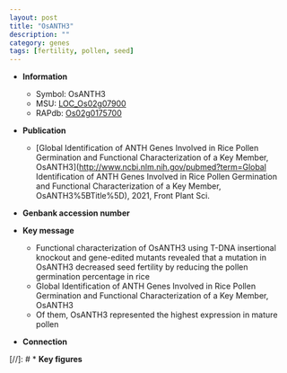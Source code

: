 ```yaml
---
layout: post
title: "OsANTH3"
description: ""
category: genes
tags: [fertility, pollen, seed]
---
```


* **Information**  
    + Symbol: OsANTH3  
    + MSU: [LOC_Os02g07900](http://rice.plantbiology.msu.edu/cgi-bin/ORF_infopage.cgi?orf=LOC_Os02g07900)  
    + RAPdb: [Os02g0175700](http://rapdb.dna.affrc.go.jp/viewer/gbrowse_details/irgsp1?name=Os02g0175700)  

* **Publication**  
    + [Global Identification of ANTH Genes Involved in Rice Pollen Germination and Functional Characterization of a Key Member, OsANTH3](http://www.ncbi.nlm.nih.gov/pubmed?term=Global Identification of ANTH Genes Involved in Rice Pollen Germination and Functional Characterization of a Key Member, OsANTH3%5BTitle%5D), 2021, Front Plant Sci.

* **Genbank accession number**  

* **Key message**  
    + Functional characterization of OsANTH3 using T-DNA insertional knockout and gene-edited mutants revealed that a mutation in OsANTH3 decreased seed fertility by reducing the pollen germination percentage in rice
    + Global Identification of ANTH Genes Involved in Rice Pollen Germination and Functional Characterization of a Key Member, OsANTH3
    + Of them, OsANTH3 represented the highest expression in mature pollen

* **Connection**  

[//]: # * **Key figures**  



